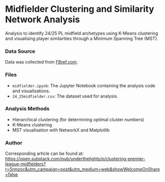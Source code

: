 # Midfielder Clustering and Similarity Network Analysis
Analysis to identify 24/25 PL midfield archetypes using K-Means clustering and visualising player similarities through a Minimum Spanning Tree (MST).

### Data Source
Data was collected from [FBref.com](https://fbref.com/).

### Files
- `midfielder.ipynb`: The Jupyter Notebook containing the analysis code and visualisations.
- `24_25midfielder.csv`: The dataset used for analysis.

### Analysis Methods
- Hierarchical clustering (for determining optimal cluster numbers)
- K-Means clustering
- MST visualisation with NetworkX and Matplotlib

### Author
Corresponding article can be found at: https://open.substack.com/pub/underthelights/p/clustering-premier-league-midfielders?r=5rmzoc&utm_campaign=post&utm_medium=web&showWelcomeOnShare=false
